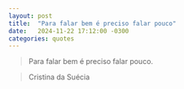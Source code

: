 ```yaml
---
layout: post
title:  "Para falar bem é preciso falar pouco"
date:   2024-11-22 17:12:00 -0300
categories: quotes
---
```

>Para falar bem é preciso falar pouco.

>Cristina da Suécia
